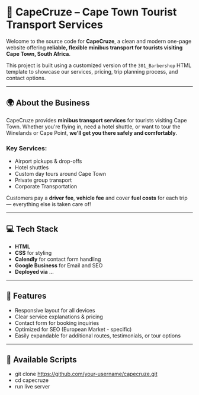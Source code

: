 # 🚐 CapeCruze – Cape Town Tourist Transport Services

Welcome to the source code for **CapeCruze**, a clean and modern one-page website offering **reliable, flexible minibus transport for tourists visiting Cape Town, South Africa**.

This project is built using a customized version of the `301_Barbershop` HTML template to showcase our services, pricing, trip planning process, and contact options.

---

## 🌍 About the Business

CapeCruze provides **minibus transport services** for tourists visiting Cape Town. Whether you're flying in, need a hotel shuttle, or want to tour the Winelands or Cape Point, **we’ll get you there safely and comfortably**.

### Key Services:
- Airport pickups & drop-offs
- Hotel shuttles
- Custom day tours around Cape Town
- Private group transport
- Corporate Transportation

Customers pay a **driver fee**, **vehicle fee** and cover **fuel costs** for each trip — everything else is taken care of!

---

## 💻 Tech Stack

- **HTML** 
- **CSS** for styling
- **Calendly** for contact form handling
- **Google Business** for Email and SEO
- **Deployed via** ...

---

## 🚀 Features

- Responsive layout for all devices
- Clear service explanations & pricing
- Contact form for booking inquiries
- Optimized for SEO (European Market - specific)
- Easily expandable for additional routes, testimonials, or tour options

---

## 📁 Available Scripts

- git clone https://github.com/your-username/capecruze.git
- cd capecruze
- run live server